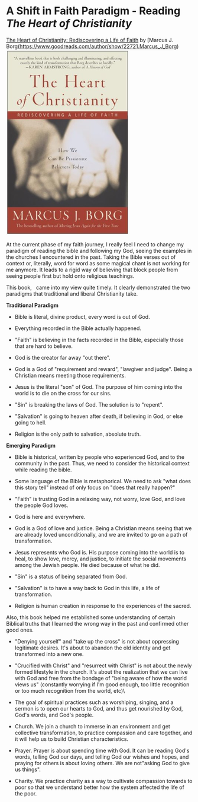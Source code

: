 # A Shift in Faith Paradigm - Reading *The Heart of Christianity*
[The Heart of Christianity: Rediscovering a Life of Faith](https://www.goodreads.com/book/show/76402.The_Heart_of_Christianity) by [Marcus J. Borg(https://www.goodreads.com/author/show/22721.Marcus_J_Borg)
![|200](_media/eac9b94c90d47279a28a3093e0f542ec_MD5.jpg)


At the current phase of my faith journey, I really feel I need to change my paradigm of reading the bible and following my God, seeing the examples in the churches I encountered in the past. Taking the Bible verses out of context or, literally, word for word as some magical chant is not working for me anymore. It leads to a rigid way of believing that block people from seeing people first but hold onto religious teachings.

This book, <The Heart of Christianity: Rediscover a Life of Faith>  came into my view quite timely. It clearly demonstrated the two paradigms that traditional and liberal Christianity take.

**Traditional Paradigm**

- Bible is literal, divine product, every word is out of God.

- Everything recorded in the Bible actually happened.

- "Faith" is believing in the facts recorded in the Bible, especially those that are hard to believe.

- God is the creator far away "out there".

- God is a God of "requirement and reward", "lawgiver and judge". Being a Christian means meeting those requirements.

- Jesus is the literal "son" of God. The purpose of him coming into the world is to die on the cross for our sins.

- "Sin" is breaking the laws of God. The solution is to "repent".

- "Salvation" is going to heaven after death, if believing in God, or else going to hell.

- Religion is the only path to salvation, absolute truth.

**Emerging Paradigm**

- Bible is historical, written by people who experienced God, and to the community in the past. Thus, we need to consider the historical context while reading the bible.

- Some language of the Bible is metaphorical. We need to ask "what does this story tell" instead of only focus on "does that really happen?"


- "Faith" is trusting God in a relaxing way, not worry, love God, and love the people God loves.

- God is here and everywhere.

- God is a God of love and justice. Being a Christian means seeing that we are already loved unconditionally, and we are invited to go on a path of transformation.

- Jesus represents who God is. His purpose coming into the world is to heal, to show love, mercy, and justice, to initiate the social movements among the Jewish people. He died because of what he did.

- "Sin" is a status of being separated from God.

- "Salvation" is to have a way back to God in this life, a life of transformation.

- Religion is human creation in response to the experiences of the sacred.

Also, this book helped me established some understanding of certain Biblical truths that I learned the wrong way in the past and confirmed other good ones.

- "Denying yourself" and "take up the cross" is not about oppressing legitimate desires. It's about to abandon the old identity and get transformed into a new one.


- "Crucified with Christ" and "resurrect with Christ" is not about the newly formed lifestyle in the church. It's about the realization that we can live with God and free from the bondage of "being aware of how the world views us" (constantly worrying if I'm good enough, too little recognition or too much recognition from the world, etc)\

- The goal of spiritual practices such as worshiping, singing, and a sermon is to open our hearts to God, and thus get nourished by God, God's words, and God's people.


- Church. We join a church to immerse in an environment and get collective transformation, to practice compassion and care together, and it will help us to build Christian characteristics.

- Prayer. Prayer is about spending time with God. It can be reading God's words, telling God our days, and telling God our wishes and hopes, and praying for others is about loving others. We are not"asking God to give us things".

- Charity. We practice charity as a way to cultivate compassion towards to poor so that we understand better how the system affected the life of the poor.